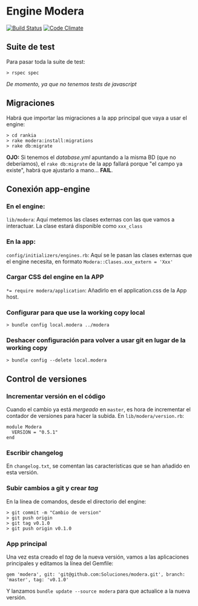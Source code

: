 # Engine Modera

[![Build Status](https://travis-ci.org/Soluciones/modera.svg?branch=master)](https://travis-ci.org/Soluciones/modera)
[![Code Climate](https://codeclimate.com/github/Soluciones/modera/badges/gpa.svg)](https://codeclimate.com/github/Soluciones/modera)

## Suite de test

Para pasar toda la suite de test:

    > rspec spec

_De momento, ya que no tenemos tests de javascript_

## Migraciones

Habrá que importar las migraciones a la app principal que vaya a usar el engine:

    > cd rankia
    > rake modera:install:migrations
    > rake db:migrate


**OJO:** Si tenemos el *database.yml* apuntando a la misma BD (que no deberíamos), el `rake db:migrate` de la app fallará porque "el campo ya existe", habrá que ajustarlo a mano... **FAIL**.


## Conexión app-engine

### En el engine:

`lib/modera`: Aquí metemos las clases externas con las que vamos a interactuar. La clase estará disponible como `xxx_class`


### En la app:

`config/initializers/engines.rb`: Aquí se le pasan las clases externas que el engine necesita, en formato `Modera::Clases.xxx_extern = 'Xxx'`

### Cargar CSS del engine en la APP

`*= require modera/application`: Añadirlo en el application.css de la App host.

### Configurar para que use la working copy local

    > bundle config local.modera ../modera

### Deshacer configuración para volver a usar git en lugar de la working copy

    > bundle config --delete local.modera

## Control de versiones

### Incrementar versión en el código

Cuando el cambio ya está _mergeado_ en `master`, es hora de incrementar el contador de versiones para hacer la subida. En `lib/modera/version.rb`:

    module Modera
      VERSION = "0.5.1"
    end

### Escribir changelog

En `changelog.txt`, se comentan las características que se han añadido en esta versión.

###  Subir cambios a git y crear _tag_

En la línea de comandos, desde el directorio del engine:

    > git commit -m "Cambio de version"
    > git push origin
    > git tag v0.1.0
    > git push origin v0.1.0

### App principal

Una vez esta creado el _tag_ de la nueva versión, vamos a las aplicaciones principales y editamos la línea del Gemfile:

    gem 'modera', git: 'git@github.com:Soluciones/modera.git', branch: 'master', tag: 'v0.1.0'


Y lanzamos `bundle update --source modera` para que actualice a la nueva versión.
